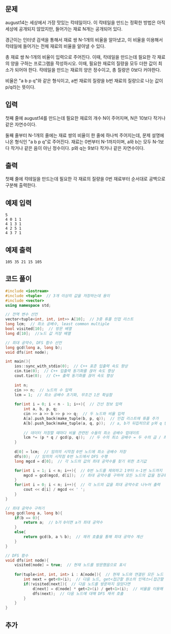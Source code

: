 ## 문제 
august14는 세상에서 가장 맛있는 칵테일이다. 이 칵테일을 만드는 정확한 방법은 아직 세상에 공개되지 않았지만, 들어가는 재료 N개는 공개되어 있다. 

경근이는 인터넷 검색을 통해서 재료 쌍 N-1개의 비율을 알아냈고, 이 비율을 이용해서 칵테일에 들어가는 전체 재료의 비율을 알아낼 수 있다.

총 재료 쌍 N-1개의 비율이 입력으로 주어진다. 이때, 칵테일을 만드는데 필요한 각 재료의 양을 구하는 프로그램을 작성하시오. 이때, 필요한 재료의 질량을 모두 더한 값이 최소가 되어야 한다. 칵테일을 만드는 재료의 양은 정수이고, 총 질량은 0보다 커야한다.

비율은 "a b p q"와 같은 형식이고, a번 재료의 질량을 b번 재료의 질량으로 나눈 값이 p/q라는 뜻이다.
## 입력
첫째 줄에 august14를 만드는데 필요한 재료의 개수 N이 주어지며, N은 10보다 작거나 같은 자연수이다.

둘째 줄부터 N-1개의 줄에는 재료 쌍의 비율이 한 줄에 하나씩 주어지는데, 문제 설명에 나온 형식인 "a b p q"로 주어진다. 재료는 0번부터 N-1까지이며, a와 b는 모두 N-1보다 작거나 같은 음이 아닌 정수이다. p와 q는 9보다 작거나 같은 자연수이다.
## 출력
첫째 줄에 칵테일을 만드는데 필요한 각 재료의 질량을 0번 재료부터 순서대로 공백으로 구분해 출력한다.


## 예제 입력 
```
5
4 0 1 1
4 1 3 1
4 2 5 1
4 3 7 1
```

## 예제 출력  
```
105 35 21 15 105
```
## 코드 풀이
```c++
#include <iostream>
#include <tuple>  // 3개 이상의 값을 저장하는데 용이
#include <vector>
using namespace std;

// 전역 변수 선언
vector<tuple<int, int, int>> A[10];  // 3중 튜플 인접 리스트
long lcm;  // 최소 공배수, least common multiple
bool visited[10];  // 방문 배열
long d[10];  //노드 값 저장 배열

// 최대 공약수, DFS 함수 선언
long gcd(long a, long b);
void dfs(int node);

int main(){
    ios::sync_with_stdio(0);  // C++ 표준 입출력 속도 향상
    cin.tie(0);  // C++ 입출력 동기화를 끊어 속도 향상
    cout.tie(0);  // C++ 출력 동기화를 끊어 속도 향상
    
    int n;
    cin >> n;  // 노드의 수 입력
    lcm = 1;  // 최소 공배수 초기화, 무조건 1은 확실함
    
    for(int i = 0; i < n - 1; i++){  // 간선 정보 입력
        int a, b, p, q;
        cin >> a >> b >> p >> q;  // 두 노드와 비율 입력
        A[a].push_back(make_tuple(b, p, q));  // 인접 리스트에 튜플 추가
        A[b].push_back(make_tuple(a, q, p));  // a, b가 뒤집히므로 p와 q 반대로 저장
        
        // 데이터 저장할 때마다 비율 관련된 수들의 최소 공배수 업데이트
        lcm *= (p * q / gcd(p, q));  // 두 수의 최소 공배수 = 두 수의 곱 / 최대 공약수
    }
   
    d[0] = lcm;  // 임의의 시작점 0번 노드에 최소 공배수 저장
    dfs(0);  // 임의의 시작점 0번 노드에서 DFS 수행
    long mgcd = d[0];  // 각 노드의 값의 최대 공약수를 찾기 위한 초기값

    for(int i = 1; i < n; i++){  // 0번 노드를 제외하고 1부터 n-1번 노드까지
        mgcd = gcd(mgcd, d[i]);  // 최대 공약수를 구하여 모든 노드의 값을 정규화
    }
    for(int i = 0; i < n; i++){  // 각 노드의 값을 최대 공약수로 나누어 출력
        cout << d[i] / mgcd << ' ';
    }
}

// 최대 공약수 구하기 
long gcd(long a, long b){
    if(b == 0){
        return a;  // b가 0이면 a가 최대 공약수
    }
    else{
        return gcd(b, a % b);  // 재귀 호출을 통해 최대 공약수 계산
    }
}

// DFS 함수 
void dfs(int node){
    visited[node] = true;  // 현재 노드를 방문했음으로 표시
    
    for(tuple<int, int, int> i : A[node]){  // 현재 노드와 연결된 모든 노드 탐색
        int next = get<0>(i);  // 다음 노드, get<접근할 원소의 인덱스>(접근할 튜플의 이름)
        if(!visited[next]){  // 다음 노드를 방문하지 않았다면
            d[next] = d[node] * get<2>(i) / get<1>(i);  // 비율을 이용해 다음 노드의 값 계산
            dfs(next);  // 다음 노드에 대해 DFS 재귀 호출
        }
    }
}

```
## 추가
